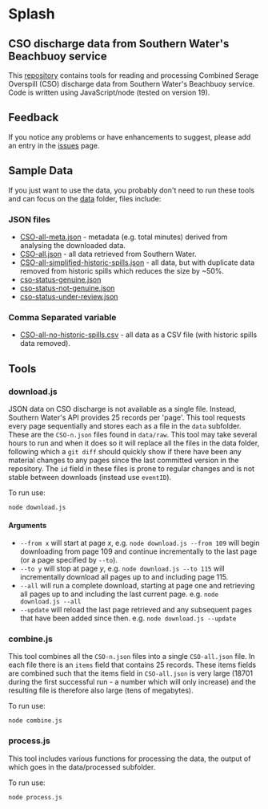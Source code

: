 #  Splash
## CSO discharge data from Southern Water's Beachbuoy service

This [repository](https://github.com/portsoc/splash) contains tools for reading and processing Combined Serage Overspill (CSO) discharge data from Southern Water's Beachbuoy service.
Code is written using JavaScript/node (tested on version 19).

## Feedback
If you notice any problems or have enhancements to suggest, please add an entry in the [issues](https://github.com/portsoc/splash/issues) page.

## Sample Data
If you just want to use the data, you probably don't need to run these tools and can focus on the [data](/data) folder, files include:

### JSON files
* [CSO-all-meta.json](data/processed/CSO-all-meta.json) - metadata (e.g. total minutes) derived from analysing the downloaded data.
* [CSO-all.json](data/processed/CSO-all.json) - all data retrieved from Southern Water.
* [CSO-all-simplified-historic-spills.json](data/processed/CSO-all-simplified-historic-spills.json) - all data, but with duplicate data removed from historic spills which reduces the size by ~50%.
* [cso-status-genuine.json](data/processed/cso-status-genuine.json)
* [cso-status-not-genuine.json](data/processed/cso-status-not-genuine.json)
* [cso-status-under-review.json](data/processed/cso-status-under-review.json)

### Comma Separated variable
* [CSO-all-no-historic-spills.csv](data/processed/CSO-all-no-historic-spills.csv) - all data as a CSV file (with historic spills data removed).

## Tools

### download.js
JSON data on CSO discharge is not available as a single file.  Instead, Southern Water's API provides 25 records per 'page'.  This tool requests every page sequentially and stores each as a file in the `data` subfolder.  These are the `CSO-n.json` files found in `data/raw`.  This tool may take several hours to run and when it does so it will replace all the files in the data folder, following which a `git diff` should quickly show if there have been any material changes to any pages since the last committed version in the repository.  The `id` field in these files is prone to regular changes and is not stable between downloads (instead use `eventID`).

To run use:
```shell
node download.js
```

#### Arguments
* `--from x` will start at page _x_, e.g. `node download.js --from 109` will begin downloading from page 109 and continue incrementally to the last page (or a page specified by `--to`).
* `--to y` will stop at page _y_, e.g. `node download.js --to 115` will incrementally download all pages up to and including page 115.
* `--all` will run a complete download, starting at page one and retrieving all pages up to and including the last current page.  e.g. `node download.js --all`
* `--update` will reload the last page retrieved and any subsequent pages that have been added since then.  e.g. `node download.js --update`
 
### combine.js
This tool combines all the `CSO-n.json` files into a single `CSO-all.json` file.  In each file there is an `items` field that contains 25 records.  These items fields are combined such that the items field in `CSO-all.json` is very large (18701 during the first successful run - a number which will only increase) and the resulting file is therefore also large (tens of megabytes).

To run use: 
```shell
node combine.js
```

### process.js
This tool includes various functions for processing the data, the output of which goes in the data/processed subfolder.

To run use:
```shell
node process.js
```
